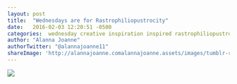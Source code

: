 ```yaml
---
layout: post
title:  "Wednesdays are for Rastrophiliopustrocity"
date:   2016-02-03 12:20:51 -0500
categories:  wednesday creative inspiration inspired rastrophiliopustrocity tumblr gif
author: "Alanna Joanne" 
authorTwitter: "@alannajoanne11"
shareImage: 'http://alannajoanne.comalannajoanne.assets/images/tumblr-rastrophiliopustrocity-wordstuck.gif'
---
```

<a href="http://alannajoanne.comalannajoanne.assets/images/tumblr-rastrophiliopustrocity-wordstuck.gif">
	<img src="{{ page.shareImage }}"> 
